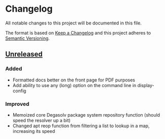 # Changelog
All notable changes to this project will be documented in this file.

The format is based on [Keep a Changelog](http://keepachangelog.com/en/1.0.0/)
and this project adheres to [Semantic Versioning](http://semver.org/spec/v2.0.0.html).

## [Unreleased]
### Added
- Formatted docs better on the front page for PDF purposes
- Add ability to use any (long) option on the command line in display-config

### Improved
- Memoized core Degasolv package system repository function (should
  speed the resolver up a bit)
- Changed apt reop function from filtering a list to lookup in a map,
  increasing its speed

[Unreleased]: https://github.com/olivierlacan/keep-a-changelog/compare/1.5.1...HEAD
